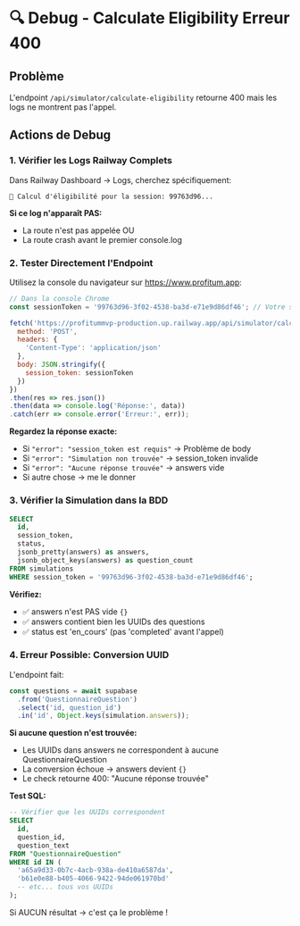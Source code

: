 # 🔍 Debug - Calculate Eligibility Erreur 400

## Problème
L'endpoint `/api/simulator/calculate-eligibility` retourne 400 mais les logs ne montrent pas l'appel.

## Actions de Debug

### 1. Vérifier les Logs Railway Complets
Dans Railway Dashboard → Logs, cherchez spécifiquement:
```
🎯 Calcul d'éligibilité pour la session: 99763d96...
```

**Si ce log n'apparaît PAS:**
- La route n'est pas appelée OU
- La route crash avant le premier console.log

### 2. Tester Directement l'Endpoint

Utilisez la console du navigateur sur https://www.profitum.app:

```javascript
// Dans la console Chrome
const sessionToken = '99763d96-3f02-4538-ba3d-e71e9d86df46'; // Votre session actuelle

fetch('https://profitummvp-production.up.railway.app/api/simulator/calculate-eligibility', {
  method: 'POST',
  headers: {
    'Content-Type': 'application/json'
  },
  body: JSON.stringify({
    session_token: sessionToken
  })
})
.then(res => res.json())
.then(data => console.log('Réponse:', data))
.catch(err => console.error('Erreur:', err));
```

**Regardez la réponse exacte:**
- Si `"error": "session_token est requis"` → Problème de body
- Si `"error": "Simulation non trouvée"` → session_token invalide
- Si `"error": "Aucune réponse trouvée"` → answers vide
- Si autre chose → me le donner

### 3. Vérifier la Simulation dans la BDD

```sql
SELECT 
  id,
  session_token,
  status,
  jsonb_pretty(answers) as answers,
  jsonb_object_keys(answers) as question_count
FROM simulations
WHERE session_token = '99763d96-3f02-4538-ba3d-e71e9d86df46';
```

**Vérifiez:**
- ✅ answers n'est PAS vide `{}`
- ✅ answers contient bien les UUIDs des questions
- ✅ status est 'en_cours' (pas 'completed' avant l'appel)

### 4. Erreur Possible: Conversion UUID

L'endpoint fait:
```typescript
const questions = await supabase
  .from('QuestionnaireQuestion')
  .select('id, question_id')
  .in('id', Object.keys(simulation.answers));
```

**Si aucune question n'est trouvée:**
- Les UUIDs dans answers ne correspondent à aucune QuestionnaireQuestion
- La conversion échoue → answers devient `{}`
- Le check retourne 400: "Aucune réponse trouvée"

**Test SQL:**
```sql
-- Vérifier que les UUIDs correspondent
SELECT 
  id,
  question_id,
  question_text
FROM "QuestionnaireQuestion"
WHERE id IN (
  'a65a9d33-0b7c-4acb-938a-de410a6587da',
  'b61e0e88-b405-4066-9422-94de061970bd'
  -- etc... tous vos UUIDs
);
```

Si AUCUN résultat → c'est ça le problème !


